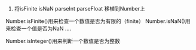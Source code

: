 1. 将isFinite  isNaN  parseInt  parseFloat 移植到Number上

Number.isFinite()用来检查一个数值是否为有限的（finite）
Number.isNaN()用来检查一个值是否为NaN
....


Number.isInteger()用来判断一个数值是否为整数